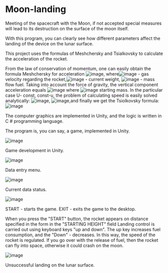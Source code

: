 # Moon-landing

Meeting of the spacecraft with the Moon, if not accepted
special measures will lead to its destruction on the surface of the moon itself.

With this program, you can clearly see how different
parameters affect the landing of the device on the lunar surface.

This project uses the formulas of Meshchersky and Tsialkovsky
to calculate the acceleration of the rocket.

From the law of conservation of momentum, one can easily obtain the formula
Meshchersky for acceleration ![image](https://user-images.githubusercontent.com/73960118/148754753-99bc1f03-14a7-45d9-a9c9-3d8ebd619b4f.png),
where![image](https://user-images.githubusercontent.com/73960118/148754850-4513981e-783b-4b6a-b6e9-2af0d7864afa.png) - gas velocity
regarding the rocket,![image](https://user-images.githubusercontent.com/73960118/148754968-1028796c-54b1-40a2-bd18-2c94532db5cd.png) - current weight,
![image](https://user-images.githubusercontent.com/73960118/148755054-efc9b7e0-7058-4a30-a766-07800f1f7c9a.png) - mass flow
fuel. Taking into account the force of gravity, the vertical component
acceleration equals ![image](https://user-images.githubusercontent.com/73960118/148755166-8f74f019-a54f-416c-b465-13a45513d3ae.png) where ![image](https://user-images.githubusercontent.com/73960118/148755271-d2c404ca-67c1-463a-b0c6-38841358fcf6.png) starting mass. In the particular case U- const, const-u, the problem of calculating
speed is easily solved analytically: ![image](https://user-images.githubusercontent.com/73960118/148755457-53e3154e-7254-4035-b759-8de683a1ec0e.png),
![image](https://user-images.githubusercontent.com/73960118/148755498-7f82b214-f673-4d44-9706-db5ae867f061.png),and finally we get the Tsiolkovsky formula:![image](https://user-images.githubusercontent.com/73960118/148755639-f367d19d-5ddc-48a9-ab6a-3c49910d2d30.png)

The computer graphics are implemented in Unity, and the logic is written in C # programming language.

The program is, you can say, a game,
implemented in Unity.

![image](https://user-images.githubusercontent.com/73960118/148759524-9a659017-b7c5-4fa3-a10b-4dbff1d99b72.png)

Game development in Unity.

![image](https://user-images.githubusercontent.com/73960118/148759623-c6734db6-9fbf-4575-be08-153e9d71b971.png)

Data entry menu.

![image](https://user-images.githubusercontent.com/73960118/148759714-0b76c144-2c28-42a5-ad81-e59bb7ccd86d.png)

Current data status.

![image](https://user-images.githubusercontent.com/73960118/148759850-3d820fcf-95a1-48a4-b764-f8754c5480cf.png)

START - starts the game.
EXIT - exits the game to the desktop.

When you press the "START" button, the rocket appears on
distance specified in the form in the "STARTING HEIGHT" field
Landing control is carried out using keyboard keys
"up and down". The up key increases fuel consumption, and the
"Down" - decreases. In this way, the speed of the rocket is regulated.
If you go over with the release of fuel, then the rocket can fly into space,
otherwise it could crash on the moon.

![image](https://user-images.githubusercontent.com/73960118/148759917-66656b3b-e6a7-4558-a936-0eb749cf0ea1.png)

Unsuccessful landing on the lunar surface.
